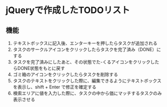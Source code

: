 # jQueryで作成したTODOリスト

## 機能
1. テキストボックスに記入後、エンターキーを押したらタスクが追加される
2. タスクのサークルアイコンをクリックしたらタスクを完了済み（DONE）にする
3. タスクを完了済みにしたあと、その状態でた-くるアイコンをクリックしたらDONE状態をもとに戻す
4. ゴミ箱のアイコンをクリックしたらタスクを削除する
5. タスクのテキストをクリックした際に、編集できるようにテキストボックスを表示し、shift + Enter で修正を確定する
6. 検索エリアに値を入力した際に、タスクの中から価にマッチするタスクのみ表示させる

